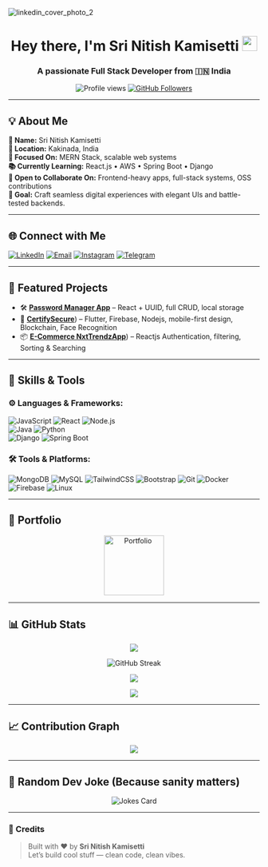 
![linkedin_cover_photo_2](https://github.com/user-attachments/assets/aefa7de5-f8a8-4422-a386-ca745837151e)
<!-- Profile Header Image -->


<h1 align="center">Hey there, I'm Sri Nitish Kamisetti <img src="https://raw.githubusercontent.com/MartinHeinz/MartinHeinz/master/wave.gif" width="30px"></h1>
<h3 align="center">A passionate Full Stack Developer from 🇮🇳 India</h3>

<p align="center">
  <img src="https://komarev.com/ghpvc/?username=nitish2773&style=flat-square" alt="Profile views" />
  <a href="https://github.com/nitish2773?tab=followers"><img src="https://img.shields.io/github/followers/nitish2773?label=Follow&style=social" alt="GitHub Followers"></a>
</p>

---

## 💡 About Me

**📛 Name:** Sri Nitish Kamisetti  
**📍 Location:** Kakinada, India  
**🧠 Focused On:** MERN Stack, scalable web systems  
**📚 Currently Learning:** React.js • AWS • Spring Boot • Django  
**🤝 Open to Collaborate On:** Frontend-heavy apps, full-stack systems, OSS contributions  
**🎯 Goal:** Craft seamless digital experiences with elegant UIs and battle-tested backends.

---

## 🌐 Connect with Me

<p align="left">
  <a href="https://www.linkedin.com/in/sri-nitish-kamisetti/"><img src="https://img.icons8.com/fluency/48/linkedin.png" alt="LinkedIn" /></a>
  <a href="mailto:nitishkamisetti123@gmail.com"><img src="https://img.icons8.com/fluency/48/apple-mail.png" alt="Email" /></a>
  <a href="https://www.instagram.com/_nitish_2773"><img src="https://img.icons8.com/fluency/48/instagram-new.png" alt="Instagram" /></a>
  <a href="https://t.me/Srinitish"><img src="https://img.icons8.com/color/48/telegram-app.png" alt="Telegram" /></a>
</p>

---

## 📌 Featured Projects

- 🛠️ [**Password Manager App**](https://github.com/nitish2773/password-manager) – React + UUID, full CRUD, local storage
- 🧾 [**CertifySecure**](https://github.com/Nitish2773/CertifySecure)) – Flutter, Firebase, Nodejs, mobile-first design, Blockchain, Face Recognition
- 📦 [**E-Commerce NxtTrendzApp**](https://github.com/Nitish2773/NxtTrendzApp)) – Reactjs Authentication, filtering, Sorting & Searching

---

## 🧠 Skills & Tools

### ⚙️ Languages & Frameworks:
![JavaScript](https://img.shields.io/badge/-JavaScript-black?logo=javascript) 
![React](https://img.shields.io/badge/-React-black?logo=react) 
![Node.js](https://img.shields.io/badge/-Node.js-black?logo=node.js)  
![Java](https://img.shields.io/badge/-Java-black?logo=java) 
![Python](https://img.shields.io/badge/-Python-black?logo=python)  
![Django](https://img.shields.io/badge/-Django-black?logo=django) 
![Spring Boot](https://img.shields.io/badge/-Spring_Boot-black?logo=spring)

### 🛠️ Tools & Platforms:
![MongoDB](https://img.shields.io/badge/-MongoDB-black?logo=mongodb)
![MySQL](https://img.shields.io/badge/-MySQL-black?logo=mysql)
![TailwindCSS](https://img.shields.io/badge/-Tailwind_CSS-black?logo=tailwind-css)
![Bootstrap](https://img.shields.io/badge/-Bootstrap-black?logo=bootstrap)
![Git](https://img.shields.io/badge/-Git-black?logo=git)
![Docker](https://img.shields.io/badge/-Docker-black?logo=docker)
![Firebase](https://img.shields.io/badge/-Firebase-black?logo=firebase)
![Linux](https://img.shields.io/badge/-Linux-black?logo=linux)

---

## 🚀 Portfolio

<p align="center">
  <a href="https://srinitishportfolio.netlify.app/" target="_blank">
    <img src="https://mir-s3-cdn-cf.behance.net/project_modules/disp/945b0225337909.563440870421b.png" alt="Portfolio" width="120px" height="120px" />
  </a>
</p>

---

## 📊 GitHub Stats

<p align="center">
  <img src="https://github-readme-stats.vercel.app/api?username=nitish2773&show_icons=true&theme=tokyonight" />
</p>

<p align="center">
  <img src="https://streak-stats.demolab.com?user=nitish2773&theme=tokyonight&hide_border=true" alt="GitHub Streak" />
</p>

<p align="center">
  <img src="https://github-readme-stats.vercel.app/api/top-langs?username=nitish2773&show_icons=true&layout=compact&theme=tokyonight" />
</p>

<p align="center">
  <img src="https://github-profile-trophy.vercel.app/?username=nitish2773&theme=onedark" />
</p>

---

## 📈 Contribution Graph

<p align="center">
  <img src="https://github-readme-activity-graph.vercel.app/graph?username=nitish2773&theme=tokyo-night" />
</p>

---

## 🤣 Random Dev Joke (Because sanity matters)

<p align="center">
  <img src="https://readme-jokes.vercel.app/api?theme=dark" alt="Jokes Card" />
</p>

---

### 📌 Credits

> Built with ❤️ by **Sri Nitish Kamisetti**  
> Let’s build cool stuff — clean code, clean vibes.

